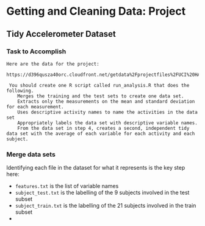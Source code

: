 # Getting and Cleaning Data: Project

## Tidy Accelerometer Dataset

### Task to Accomplish

```
Here are the data for the project: 

https://d396qusza40orc.cloudfront.net/getdata%2Fprojectfiles%2FUCI%20HAR%20Dataset.zip 

 You should create one R script called run_analysis.R that does the following. 
    Merges the training and the test sets to create one data set.
    Extracts only the measurements on the mean and standard deviation for each measurement. 
    Uses descriptive activity names to name the activities in the data set
    Appropriately labels the data set with descriptive variable names. 
    From the data set in step 4, creates a second, independent tidy data set with the average of each variable for each activity and each subject.
```

### Merge data sets

Identifying each file in the dataset for what it represents is the key step here:
* `features.txt` is the list of variable names
* `subject_test.txt` is the labelling of the 9 subjects involved in the test subset
* `subject_train.txt` is the labelling of the 21 subjects involved in the train subset
* 

